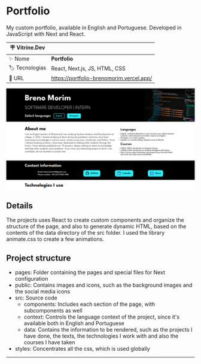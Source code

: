 # Portfolio

My custom portfolio, available in English and Portuguese. Developed in JavaScript with Next and React.

| :placard: Vitrine.Dev |     |
| -------------  | --- |
| :sparkles: Nome        | **Portfolio**
| :label: Tecnologias | React, Next.js, JS, HTML, CSS
| :rocket: URL         | <https://portfolio-brenomorim.vercel.app/>

![Homepage of the project](https://github.com/BrenoMorim/portfolio/blob/main/project-image.png?raw=true#vitrinedev)

## Details

The projects uses React to create custom components and organize the structure of the page, and also to generate dynamic HTML, based on the contents of the data directory of the src folder. I used the library animate.css to create a few animations.

## Project structure

- pages: Folder containing the pages and special files for Next configuration
- public: Contains images and icons, such as the background images and the social media icons
- src: Source code
  - components: Includes each section of the page, with subcomponents as well
  - context: Controls the language context of the project, since it's available both in English and Portuguese
  - data: Contains the information to be rendered, such as the projects I have done, the texts, the technologies I work with and also the courses I have taken
- styles: Concentrates all the css, which is used globally

---
